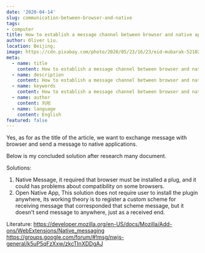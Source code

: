 ```yaml
---
date: '2020-04-14'
slug: communication-between-browser-and-native
tags:
- computer
title: How to establish a message channel between browser and native application?
author: Oliver Liu.
location: Beijing;
image: https://cdn.pixabay.com/photo/2020/05/23/16/23/eid-mubarak-5210294__340.jpg
meta:
  - name: title
    content: How to establish a message channel between browser and native application?
  - name: description
    content: How to establish a message channel between browser and native application?
  - name: keywords
    content: How to establish a message channel between browser and native application?
  - name: author
    content: 刘彤
  - name: language
    content: English
featured: false
---
```


Yes, as for as the title of the article, we want to exchange message with browser and send a message to native applications.

Below is my concluded solution after research many document.

Solutions:
1. Native Message, it required that browser must be installed a plug, and it could has problems about compatibility on some browsers.
2. Open Native App, This solution does not require user to install the plugin anywhere, its working theory is to register a custom scheme
for receiving message that corresponded that scheme message, but it doesn't send message to anywhere, just as a received end.

Literature:
https://developer.mozilla.org/en-US/docs/Mozilla/Add-ons/WebExtensions/Native_messaging
https://groups.google.com/forum/#!msg/nwjs-general/k5uP5qFzXxw/zkcTInXDDgAJ
